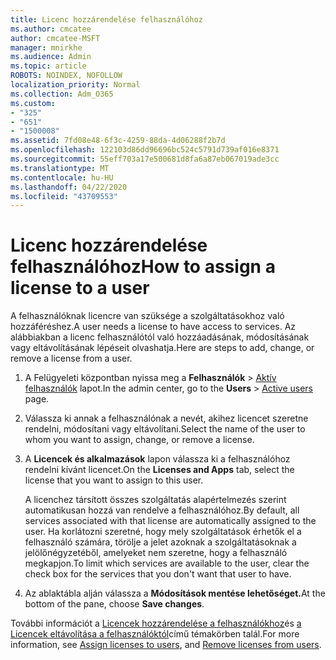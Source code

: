 ```yaml
---
title: Licenc hozzárendelése felhasználóhoz
ms.author: cmcatee
author: cmcatee-MSFT
manager: mnirkhe
ms.audience: Admin
ms.topic: article
ROBOTS: NOINDEX, NOFOLLOW
localization_priority: Normal
ms.collection: Adm_O365
ms.custom:
- "325"
- "651"
- "1500008"
ms.assetid: 7fd08e48-6f3c-4259-88da-4d06288f2b7d
ms.openlocfilehash: 122103d86dd96696bc524c5791d739af016e8371
ms.sourcegitcommit: 55eff703a17e500681d8fa6a87eb067019ade3cc
ms.translationtype: MT
ms.contentlocale: hu-HU
ms.lasthandoff: 04/22/2020
ms.locfileid: "43709553"
---
```

# <a name="how-to-assign-a-license-to-a-user"></a><span data-ttu-id="95c72-102">Licenc hozzárendelése felhasználóhoz</span><span class="sxs-lookup"><span data-stu-id="95c72-102">How to assign a license to a user</span></span>

<span data-ttu-id="95c72-103">A felhasználóknak licencre van szüksége a szolgáltatásokhoz való hozzáféréshez.</span><span class="sxs-lookup"><span data-stu-id="95c72-103">A user needs a license to have access to services.</span></span> <span data-ttu-id="95c72-104">Az alábbiakban a licenc felhasználótól való hozzáadásának, módosításának vagy eltávolításának lépéseit olvashatja.</span><span class="sxs-lookup"><span data-stu-id="95c72-104">Here are steps to add, change, or remove a license from a user.</span></span>
  
1. <span data-ttu-id="95c72-105">A Felügyeleti központban nyissa meg a **Felhasználók** \> [Aktív felhasználók](https://go.microsoft.com/fwlink/p/?linkid=834822) lapot.</span><span class="sxs-lookup"><span data-stu-id="95c72-105">In the admin center, go to the **Users** \> [Active users](https://go.microsoft.com/fwlink/p/?linkid=834822) page.</span></span>

2. <span data-ttu-id="95c72-106">Válassza ki annak a felhasználónak a nevét, akihez licencet szeretne rendelni, módosítani vagy eltávolítani.</span><span class="sxs-lookup"><span data-stu-id="95c72-106">Select the name of the user to whom you want to assign, change, or remove a license.</span></span>

3. <span data-ttu-id="95c72-107">A **Licencek és alkalmazások** lapon válassza ki a felhasználóhoz rendelni kívánt licencet.</span><span class="sxs-lookup"><span data-stu-id="95c72-107">On the **Licenses and Apps** tab, select the license that you want to assign to this user.</span></span>

    <span data-ttu-id="95c72-108">A licenchez társított összes szolgáltatás alapértelmezés szerint automatikusan hozzá van rendelve a felhasználóhoz.</span><span class="sxs-lookup"><span data-stu-id="95c72-108">By default, all services associated with that license are automatically assigned to the user.</span></span> <span data-ttu-id="95c72-109">Ha korlátozni szeretné, hogy mely szolgáltatások érhetők el a felhasználó számára, törölje a jelet azoknak a szolgáltatásoknak a jelölőnégyzetéből, amelyeket nem szeretne, hogy a felhasználó megkapjon.</span><span class="sxs-lookup"><span data-stu-id="95c72-109">To limit which services are available to the user, clear the check box for the services that you don't want that user to have.</span></span>

4. <span data-ttu-id="95c72-110">Az ablaktábla alján válassza a **Módosítások mentése lehetőséget.**</span><span class="sxs-lookup"><span data-stu-id="95c72-110">At the bottom of the pane, choose **Save changes**.</span></span>

<span data-ttu-id="95c72-111">További információt a [Licencek hozzárendelése a felhasználókhoz](https://docs.microsoft.com/office365/admin/subscriptions-and-billing/assign-licenses-to-users)és [a Licencek eltávolítása a felhasználóktól](https://docs.microsoft.com/office365/admin/subscriptions-and-billing/remove-licenses-from-users)című témakörben talál.</span><span class="sxs-lookup"><span data-stu-id="95c72-111">For more information, see [Assign licenses to users](https://docs.microsoft.com/office365/admin/subscriptions-and-billing/assign-licenses-to-users), and [Remove licenses from users](https://docs.microsoft.com/office365/admin/subscriptions-and-billing/remove-licenses-from-users).</span></span>